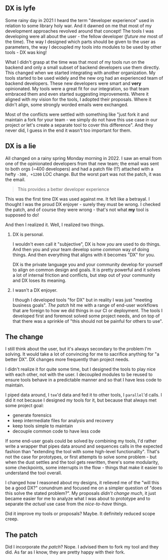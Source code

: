 ## DX is lyfe

Some rainy day in 2021 I heard the term "developer experience" used in relation to some library holy war. And it dawned
on me that most of my development approaches revolved around that concept! The tools I was developing were all about
the user - the fellow developer (_future me_ most of the time). The way I designed which parts should be
given to the user as parameters, the way I decoupled my tools into modules to be used by other tools - DX was king!

What I didn't grasp at the time was that most of my tools run on the backend and only a small subset of backend
developers use them directly. This changed when we started integrating with another organization. My tools started to
be used widely and the new org had an experienced team of backend developers. These new developers were smart and
**very** opinionated. My tools were a great fit for our integration, so that team embraced them and even started
suggesting improvements. Where it aligned with my vision for the tools, I adopted their proposals. Where it didn't
align, some strongly worded emails were exchanged.

Most of the conflicts were settled with something like "just fork it and maintain a fork for your team - we simply do
not have this use case in our project _or_ let's create a separate tool to cover this difference". And they never did,
I guess in the end it wasn't too important for them.

## DX is a lie

All changed on a rainy spring Monday morning in 2022. I saw an email from one of the opinionated developers from that
new team; the email was sent to both orgs (~400 developers) and had a patch file (!?) attached with a hefty
`-300, +1200` LOC change. But the worst part was not the patch, it was the email.

> This provides a better developer experience

This was the first time DX was used against me. It felt like a betrayal. I thought I was the proud DX enjoyer - surely
they must be wrong. I checked the patch, and of course they were wrong - that's not what **my** tool is supposed to do!

And then I realized it. Well, I realized two things.

1. DX is personal.

    I wouldn't even call it "subjective", DX is how _you_ are used to do things. And then you and your team develop
    some _common_ way of doing things. And then everything that aligns with it becomes "DX" for you.

    DX is the private language you and your community develop for yourself to align on common design and goals. It is
    pretty powerful and it solves a lot of internal friction and conflicts, but step out of your community and DX loses
    its meaning.

2. I wasn't a DX enjoyer.

    I though I developed tools "for DX" but in reality I was just "meeting business goals". _The patch_ hit me with a
    range of end-user workflows that are foreign to how we did things in our CI or deployment. The tools I developed
    first and foremost solved some project needs, and on top of that there was a sprinkle of "this should not be
    painful for others to use".

## The change

I still think about the user, but it's always secondary to the problem I'm solving. It would take a lot of convincing
for me to sacrifice anything for "a better DX". DX changes more frequently than project needs.

I didn't realize it for quite some time, but I designed the tools to play nice with each other, not with the user. I
decoupled modules to be reused to ensure tools behave in a predictable manner and so that I have less code to maintain.

I piped data around, I `tee`'d data and fed it to other tools, I `parallel`'d calls. I did it not because I designed my
tools for it, but because that always met some project goal:
* generate forensics
* keep intermediate files for analysis and recovery
* keep tools simple to maintain
* decouple common code to have less code

If some end-user goals could be solved by combining my tools, I'd rather write a wrapper that pipes data around and
sequences calls in the expected fashion than "extending the tool with some high-level functionality". That's not the
case for prototypes, or first attempts to solve some problem - but when the dust settles and the tool gets rewritten,
there's some modularity, some checkpoints, some interrupts in the flow - things that make it easier to understand the
tool overall.

I changed how I reasoned about my designs, it relieved me of the "will this be a good DX?" conundrum and focused me on
a simpler question of "does this solve the stated problem?". My proposals _didn't change much_, it just became easier
for me to analyze what I was about to prototype and to separate the _actual_ use case from the _nice-to-have_ things.

Did it improve my tools or proposals? Maybe. It definitely reduced scope creep.

## The patch

Did I incorporate _the patch_? Nope. I advised them to fork my tool and they did. As far as I know, they are pretty
happy with their fork.
